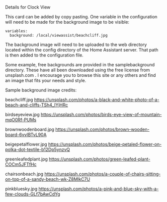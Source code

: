 Details for Clock View

This card can be added by copy pasting.  One variable in the configuration will need to be made for the background image to be visible:

```
variables:
  background: /local/viewassist/beachcliff.jpg
```
The background image will need to be uploaded to the web directory located within the config directory of the Home Assistant server.  That path is then added to the configuration file.

Some example, free backgrounds are provided in the samplebackground directory.  These have all been downloaded using the free license from unsplash.com .  I encourage you to browse this site or any others and find an image that fits your needs and style.


Sample background image credits:

beachcliff.jpg
https://unsplash.com/photos/a-black-and-white-photo-of-a-beach-and-cliffs-TSh4_IYjHRc

birdseyeview.jpg
https://unsplash.com/photos/birds-eye-view-of-mountain-mqO0Rf-PUMs

brownwoodenboard.jpg
https://unsplash.com/photos/brown-wooden-board-6vvIBTvL90A

beigepetalflower.jpg
https://unsplash.com/photos/beige-petaled-flower-on-polka-dot-textile-b12Dp5ynzvQ

greenleafedplant.jpg
https://unsplash.com/photos/green-leafed-plant-COCm5JFTfHc

chairsonbeach.jpg
https://unsplash.com/photos/a-couple-of-chairs-sitting-on-top-of-a-sandy-beach-wk-Z8MlkC7U

pinkbluesky.jpg
https://unsplash.com/photos/a-pink-and-blue-sky-with-a-few-clouds-GLf7bAwCdYg
